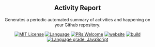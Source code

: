 <h2 align="center">Activity Report</h2>

<p align="center">Generates a periodic automated summary of activities and happening on your Github repository.</p>

<p align="center">
<a href="/LICENSE"><img src="https://img.shields.io/badge/license-MIT_License-green.svg?style=flat-square" alt="MIT License"></a>
<a href="https://www.typescriptlang.org"><img alt="Language" src="https://img.shields.io/badge/language-TypeScript-blue.svg?style=flat-square"></a>
<a href="https://github.com/bubkoo/activity-report/pulls"><img alt="PRs Welcome" src="https://img.shields.io/badge/PRs-Welcome-brightgreen.svg?style=flat-square"></a>
<a href="https://activity-report.antv.vision"><img alt="website" src="https://img.shields.io/static/v1?label=&labelColor=505050&message=website&color=0076D6&style=flat-square&logo=google-chrome&logoColor=0076D6"></a>
<a href="https://github.com/bubkoo/activity-report/actions/workflows/test.yml"><img alt="build" src="https://img.shields.io/github/workflow/status/bubkoo/activity-report/Test/branch?logo=github&style=flat-square"></a>
<a href="https://lgtm.com/projects/g/bubkoo/activity-report/context:javascript"><img alt="Language grade: JavaScript" src="https://img.shields.io/lgtm/grade/javascript/g/bubkoo/activity-report.svg?logo=lgtm&style=flat-square"></a>
</p>
